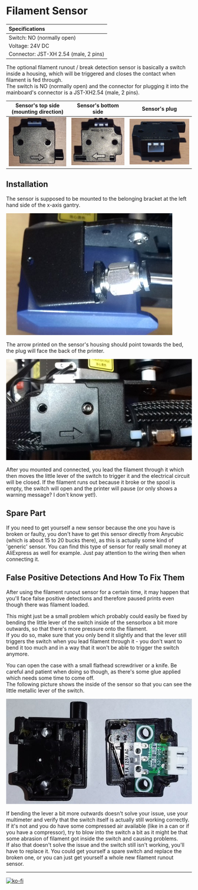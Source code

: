 <link rel=”manifest” href=”docs/manifest.webmanifest”>

# Filament Sensor

| Specifications |
|:---------------|
| Switch: NO (normally open) |
| Voltage: 24V DC |
| Connector: JST-XH 2.54 (male, 2 pins) |  


The optional filament runout / break detection sensor is basically a switch inside a housing, which will be triggered and closes the contact when filament is fed through.  
The switch is NO (normally open) and the connector for plugging it into the mainboard's connector is a JST-XH2.54 (male, 2 pins).  

| Sensor's top side (mounting direction) | Sensor's bottom side | Sensor's plug |
|:--------------:|:-------------:|:-------------:|
| ![Top side](../assets/images/fil-sens-front_web.jpg) | ![Bottom side](../assets/images/fil-sens-back_web.jpg) | ![Plug](../assets/images/fil-sens-bottomview_web.jpg) |


## Installation  

The sensor is supposed to be mounted to the belonging bracket at the left hand side of the x-axis gantry.  

![Sensor mounting bracket](../assets/images/K2Pro_fil-sens_bowden_mount_web.jpg)

The arrow printed on the sensor's housing should point towards the bed, the plug will face the back of the printer.  

![Sensor mounted](../assets/images/fil-sens_K2Pro_installed_web.jpg)

After you mounted and connected, you lead the filament through it which then moves the little lever of the switch to trigger it and the electrical circuit will be closed. If the filament runs out because it broke or the spool is empty, the switch will open and the printer will pause (or only shows a warning message? I don't know yet!).  


## Spare Part

If you need to get yourself a new sensor because the one you have is broken or faulty, you don't have to get this sensor directly from Anycubic (which is about 15 to 20 bucks there), as this is actually some kind of 'generic' sensor. You can find this type of sensor for really small money at AliExpress as well for example. Just pay attention to the wiring then when connecting it.    

  
## False Positive Detections And How To Fix Them 

After using the filament runout sensor for a certain time, it may happen that you'll face false positive detections and therefore paused prints even though there was filament loaded.  
   
This might just be a small problem which probably could easily be fixed by bending the little lever of the switch inside of the sensorbox a bit more outwards, so that there's more pressure onto the filament.  
If you do so, make sure that you only bend it slightly and that the lever still triggers the switch when you lead filament through it - you don't want to bend it too much and in a way that it won't be able to trigger the switch anymore.   

You can open the case with a small flathead screwdriver or a knife. Be careful and patient when doing so though, as there's some glue applied which needs some time to come off.  
The following picture shows the inside of the sensor so that you can see the little metallic lever of the switch.  
    
![Filament runout sensor opened](../assets/images/fil-sensor_open_web.jpg)  
    

If bending the lever a bit more outwards doesn't solve your issue, use your multimeter and verify that the switch itself is actually still working correctly. If it's not and you do have some compressed air available (like in a can or if you have a compressor), try to blow into the switch a bit as it might be that some abrasion of filament got inside the switch and causing problems.  
If also that doesn't solve the issue and the switch still isn't working, you'll have to replace it. You could get yourself a spare switch and replace the broken one, or you can just get yourself a whole new filament runout sensor.      

---

[![ko-fi](https://ko-fi.com/img/githubbutton_sm.svg)](https://ko-fi.com/U6U5NPB51)  
  

